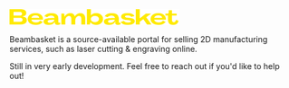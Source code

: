 <img alt="Logo" src="logo.png" width=300>

Beambasket is a source-available portal for selling 2D manufacturing services, such as laser cutting & engraving online.

Still in very early development. Feel free to reach out if you'd like to help out!
